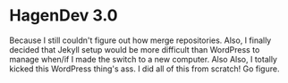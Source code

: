 # HagenDev 3.0

Because I still couldn't figure out how merge repositories.
Also, I finally decided that Jekyll setup would be more difficult than WordPress
to manage when/if I made the switch to a new computer. Also Also, I totally
kicked this WordPress thing's ass. I did all of this from scratch! Go figure.